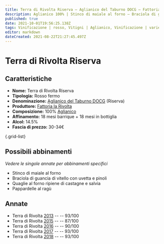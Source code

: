 ```yaml
---
title: Terra di Rivolta Riserva – Aglianico del Taburno DOCG – Fattoria la Rivolta – Campania (IT) – 30-34€ – 3★-5★
description: Aglianico 100% | Stinco di maiale al forno – Braciola di guancia di vitello – Quaglie al forno ripiene – Pappardelle al ragù
published: true
date: 2021-10-01T19:56:25.138Z
tags: Vinificazione | rosso, Vitigni | Aglianico, Vinificazione | varietale, Vinificazione | fermo, Valutazioni | 5 stelle, Prezzi | 30-34€, Pappardelle al ragù, Stinco di maiale al forno, Alimento | vitello, Cottura | braciola, Quaglie al forno ripiene
editor: markdown
dateCreated: 2021-08-22T21:27:45.497Z
---
```


# Terra di Rivolta Riserva

## Caratteristiche
- **Nome:** Terra di Rivolta Riserva
- **Tipologia:** Rosso fermo
- **Denominazione:** [Aglianico del Taburno DOCG](/denominazioni/Italia/Campania/DOCG/Aglianico-del-Taburno) (Riserva)
- **Produttore:** [Fattoria la Rivolta](/produttori/Italia/Campania/Fattoria-la-Rivolta) 
- **Composizione:** 100% [Aglianico](/vitigni/Italia/bacca-nera/aglianico)
- **Affinamento:** 18 mesi barrique + 18 mesi in bottiglia
- **Alcol:** 14.5%
- **Fascia di prezzo:** 30-34€

{.grid-list}



## Possibili abbinamenti
*Vedere le singole annate per abbinamenti specifici*

- Stinco di maiale al forno 
- Braciola di guancia di vitello con uvetta e pinoli
- Quaglie al forno ripiene di castagne e salvia
- Pappardelle al ragù

## Annate
- Terra di Rivolta [2013](/vini/Italia/Campania/Fattoria-la-Rivolta/Terra-di-Rivolta-Riserva/2013) -- <span class="star-5"></span> -- 93/100
- Terra di Rivolta [2015](/vini/Italia/Campania/Fattoria-la-Rivolta/Terra-di-Rivolta-Riserva/2015) -- <span class="star-3"></span> -- 87/100
- Terra di Rivolta [2016](/vini/Italia/Campania/Fattoria-la-Rivolta/Terra-di-Rivolta-Riserva/2016) -- <span class="star-4"></span> -- 90/100
- Terra di Rivolta [2017](/vini/Italia/Campania/Fattoria-la-Rivolta/Terra-di-Rivolta-Riserva/2017) -- <span class="star-5"></span> -- 93/100
- Terra di Rivolta [2018](/vini/Italia/Campania/Fattoria-la-Rivolta/Terra-di-Rivolta-Riserva/2018) -- <span class="star-5"></span> -- 93/100
